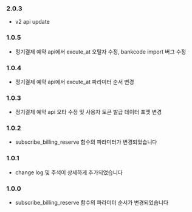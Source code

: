 ### 2.0.3
- v2 api update 

### 1.0.5
- 정기결제 예약 api에서 excute_at 오탈자 수정, bankcode import 버그 수정 

### 1.0.4
- 정기결제 예약 api에서 excute_at 파라미터 순서 변경 

### 1.0.3
- 정기결제 예약 api 오타 수정 및 사용자 토큰 발급 데이터 포맷 변경 

### 1.0.2
- subscribe_billing_reserve 함수의 파라미터가 변경되었습니다 

### 1.0.1
- change log 및 주석이 상세하게 추가되었습니다 

### 1.0.0
- subscribe_billing_reserve 함수의 파라미터 순서가 변경되었습니다 